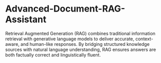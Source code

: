 # Advanced-Document-RAG-Assistant
Retrieval Augmented Generation (RAG) combines traditional information retrieval with generative language models to deliver accurate, context-aware, and human-like responses. By bridging structured knowledge sources with natural language understanding, RAG ensures answers are both factually correct and linguistically fluent.

